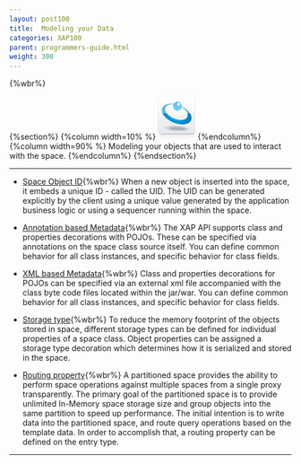 ```yaml
---
layout: post100
title:  Modeling your Data
categories: XAP100
parent: programmers-guide.html
weight: 300
---
```



{%wbr%}

{%section%}
{%column width=10% %}
![data-access.jpg](/attachment_files/subject/data-access.png)
{%endcolumn%}
{%column width=90% %}
Modeling your objects that are used to interact with the space.
{%endcolumn%}
{%endsection%}

<hr/>


- [Space Object ID](./space-object-id-operations.html){%wbr%}
When a new object is inserted into the space, it embeds a unique ID - called the UID. The UID can be  generated explicitly  by the client using a unique value generated by the application business logic or using a sequencer running within the space.

- [Annotation based Metadata](./pojo-annotation-overview.html){%wbr%}
The XAP API supports class  and properties decorations with POJOs. These can be specified via annotations on the space class source itself. You can define common behavior for all class instances, and specific behavior for class fields.

- [XML based Metadata](./pojo-xml-metadata-overview.html){%wbr%}
Class and properties  decorations for POJOs  can be specified via an external xml file accompanied with the class byte code files located within the jar/war. You can define common behavior for all class instances, and specific behavior for class fields.


- [Storage type](./storage-types---controlling-serialization.html){%wbr%}
To reduce the memory footprint of the objects stored in space, different storage types can be defined for individual properties of a space class.
Object properties can be assigned a storage type decoration which determines how it is serialized and stored in the space.

- [Routing property](./routing-in-partitioned-spaces.html){%wbr%}
A partitioned space provides the ability to perform space operations against multiple spaces from a single proxy transparently. The primary goal of the partitioned space is to provide unlimited In-Memory space storage size and group objects into the same partition to speed up performance. The initial intention is to write data into the partitioned space, and route query operations based on the template data.
In order to accomplish that, a routing property  can be defined on the entry type.
<hr/>

